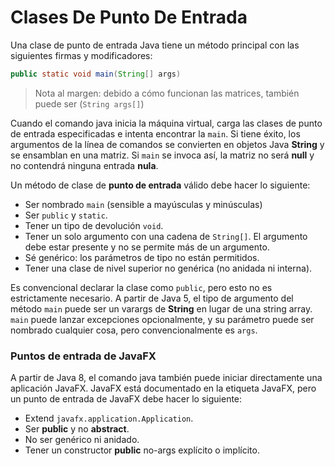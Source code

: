 # Clases De Punto De Entrada

Una clase de punto de entrada Java tiene un método principal con las siguientes firmas y modificadores:
```java
public static void main(String[] args)
```

> Nota al margen: debido a cómo funcionan las matrices, también puede ser (`String args[]`)

Cuando el comando java inicia la máquina virtual, carga las clases de punto de entrada especificadas e intenta encontrar
la `main`. Si tiene éxito, los argumentos de la línea de comandos se convierten en objetos Java **String** y se ensamblan en una matriz. 
Si `main` se invoca así, la matriz no será **null** y no contendrá ninguna entrada **nula**.

Un método de clase de **punto de entrada** válido debe hacer lo siguiente:

* Ser nombrado `main` (sensible a mayúsculas y minúsculas)
* Ser `public` y `static`.
* Tener un tipo de devolución `void`.
* Tener un solo argumento con una cadena de `String[]`. El argumento debe estar presente y no se permite más de un argumento.
* Sé genérico: los parámetros de tipo no están permitidos.
* Tener una clase de nivel superior no genérica (no anidada ni interna).

Es convencional declarar la clase como `public`, pero esto no es estrictamente necesario.
A partir de Java 5, el tipo de argumento del método `main` puede ser un varargs de **String** en lugar de una string array.
`main` puede lanzar excepciones opcionalmente, y su parámetro puede ser nombrado cualquier cosa, pero convencionalmente es `args`.

### Puntos de entrada de JavaFX

A partir de Java 8, el comando java también puede iniciar directamente una aplicación JavaFX.
JavaFX está documentado en la etiqueta JavaFX, pero un punto de entrada de JavaFX debe hacer lo siguiente:

* Extend `javafx.application.Application`.
* Ser **public** y no **abstract**.
* No ser genérico ni anidado.
* Tener un constructor **public** no-args explícito o implícito.